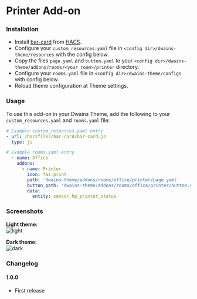 # Printer Add-on




### Installation
- Install [bar-card](https://github.com/custom-cards/bar-card) from [HACS](https://hacs.xyz).
- Configure your `custom_resources.yaml` file in `<config dir>/dwains-theme/resources` with the config below.
- Copy the files `page.yaml` and `button.yaml` to your `<config dir>/dwains-theme/addons/rooms/<your room>/printer` directory.
- Configure your `rooms.yaml` file in `<config dir>/dwains-theme/configs` with config below.
- Reload theme configuration at Theme settings.


### Usage
To use this add-on in your Dwains Theme, add the following to your `custom_resources.yaml` and `rooms.yaml` file:
```yaml
# Example custom_resources.yaml entry
- url: /hacsfiles/bar-card/bar-card.js
  type: js
```

```yaml
# Example rooms.yaml entry
  - name: Office
    addons:
      - name: Printer
        icon: fas:print
        path: 'dwains-theme/addons/rooms/office/printer/page.yaml'
        button_path: 'dwains-theme/addons/rooms/office/printer/button.yaml'
        data:
          entity: sensor.hp_printer_status
```

### Screenshots
**Light theme:**<br>
![light](https://github.com/Klumpke/dwains-theme-addons/blob/master/rooms/printer/.github/screenshots/light.png "Light")

**Dark theme:**<br>
![dark](https://github.com/Klumpke/dwains-theme-addons/blob/master/rooms/printer/.github/screenshots/dark.png "Dark")


### Changelog
#### 1.0.0
- First release